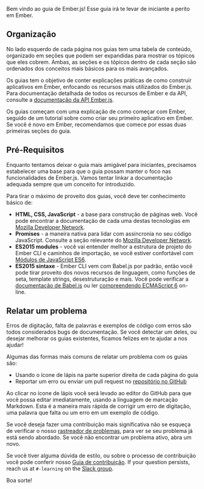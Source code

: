 Bem vindo ao guia de Ember.js! Esse guia irá te levar de iniciante a perito em Ember.

## Organização

No lado esquerdo de cada página nos guias tem uma tabela de conteúdo, organizado em seções que podem ser expandidas para mostrar os tópicos que eles cobrem. Ambas, as seções e os tópicos dentro de cada seção são ordenados dos conceitos mais básicos para os mais avançados.

Os guias tem o objetivo de conter explicações práticas de como construir aplicativos em Ember, enfocando os recursos mais utilizados do Ember.js. Para documentação detalhada de todos os recursos de Ember e da API, consulte a [documentação da API Ember.js](http://emberjs.com/api/).

Os guias começam com uma explicação de como começar com Ember, seguido de um tutorial sobre como criar seu primeiro aplicativo em Ember. Se você é novo em Ember, recomendamos que comece por essas duas primeiras seções do guia.

## Pré-Requisitos

Enquanto tentamos deixar o guia mais amigável para iniciantes, precisamos estabelecer uma base para que o guia possam manter o foco nas funcionalidades de Ember.js. Vamos tentar linkar a documentação adequada sempre que um conceito for introduzido.

Para tirar o máximo de proveito dos guias, você deve ter conhecimento básico de:

* **HTML, CSS, JavaScript** - a base para construção de páginas web. Você pode encontrar a documentação de cada uma destas tecnologias em [Mozilla Developer Network](https://developer.mozilla.org/en-US/docs/Web).
* **Promises** - a maneira nativa para lidar com assincronia no seu código JavaScript. Consulte a seção relevante do [Mozilla Developer Network](https://developer.mozilla.org/en-US/docs/Web/JavaScript/Reference/Global_Objects/Promise).
* **ES2015 modules** - você vai entender melhor a estrutura de projeto do Ember CLI e caminhos de importação, se você estiver confortável com [Módulos de JavaScript ES6](http://jsmodules.io/).
* **ES2015 sintaxe** - Ember CLI vem com Babel.js por padrão, então você pode tirar proveito dos novos recursos de linguagem, como funções de seta, template strings, desestruturação e mais. Você pode verificar a [documentação de Babel.js](https://babeljs.io/docs/learn-es2015/) ou ler [compreendendo ECMAScript 6](https://leanpub.com/understandinges6/read) on-line.

## Relatar um problema

Erros de digitação, falta de palavras e exemplos de código com erros são todos considerados bugs de documentação. Se você detectar um deles, ou desejar melhorar os guias existentes, ficamos felizes em te ajudar a nos ajudar!

Algumas das formas mais comuns de relatar um problema com os guias são:

* Usando o ícone de lápis na parte superior direita de cada página do guia
* Reportar um erro ou enviar um pull request no [repositório no GitHub](https://github.com/emberjs/guides/)

Ao clicar no ícone de lápis você será levado ao editor do GitHub para que você possa editar imediatamente, usando a linguagem de marcação Markdown. Esta é a maneira mais rápida de corrigir um erro de digitação, uma palavra que falta ou um erro em um exemplo de código.

Se você deseja fazer uma contribuição mais significativa não se esqueça de verificar o nosso [rastreador de problemas](https://github.com/emberjs/guides/issues), para ver se seu problema já está sendo abordado. Se você não encontrar um problema ativo, abra um novo.

Se você tiver alguma dúvida de estilo, ou sobre o processo de contribuição você pode conferir nosso [Guia de contribuição](https://github.com/emberjs/guides/blob/master/CONTRIBUTING.md). If your question persists, reach us at `#-learning` on the [Slack group](https://ember-community-slackin.herokuapp.com/).

Boa sorte!